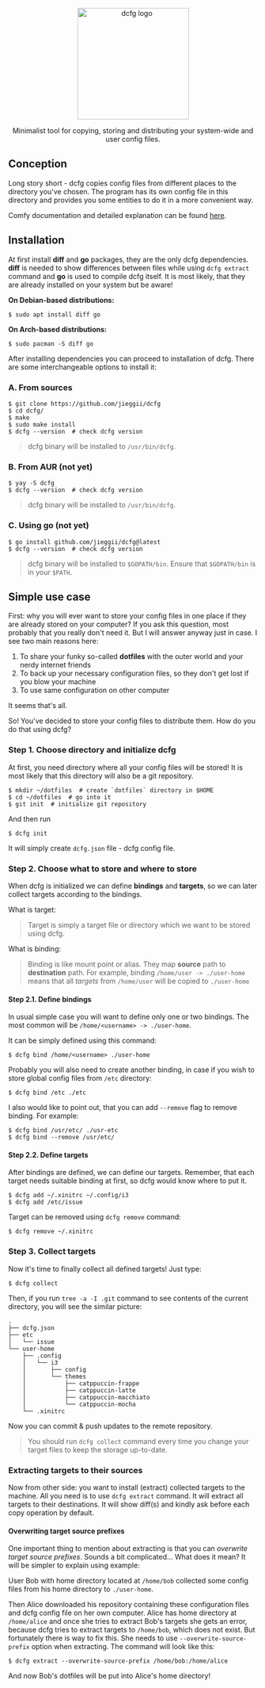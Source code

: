 <p align="center">
    <img alt="dcfg logo" src="https://imgur.com/pRCVSAo.jpg" height=225 />
</p>
<p align="center">
    Minimalist tool for copying, storing and distributing your system-wide and user config files.
</p>

## Conception
Long story short - dcfg copies config files from different places to the directory you've 
chosen. The program has its own config file in this directory and provides you some entities 
to do it in a more convenient way.

Comfy documentation and detailed explanation can be found [here](https://jieggii.github.io/dcfg).

## Installation
At first install **diff** and **go** packages, they are the only dcfg dependencies.
**diff** is needed to show differences between files while using `dcfg extract` command
and **go** is used to compile dcfg itself. It is most likely, that they are already
installed on your system but be aware!

**On Debian-based distributions:**
```shell
$ sudo apt install diff go
```

**On Arch-based distributions:**
```shell
$ sudo pacman -S diff go
```
After installing dependencies you can proceed to installation of dcfg.
There are some interchangeable options to install it:
### A. From sources
```shell
$ git clone https://github.com/jieggii/dcfg
$ cd dcfg/
$ make
$ sudo make install
$ dcfg --version  # check dcfg version
```
> dcfg binary will be installed to `/usr/bin/dcfg`.

### B. From AUR (not yet)
```shell
$ yay -S dcfg
$ dcfg --version  # check dcfg version
```
> dcfg binary will be installed to `/usr/bin/dcfg`.

### C. Using go (not yet)
```shell
$ go install github.com/jieggii/dcfg@latest
$ dcfg --version  # check dcfg version
```
> dcfg binary will be installed to `$GOPATH/bin`. Ensure that `$GOPATH/bin` is in your `$PATH`.

## Simple use case
First: why you will ever want to store your config files in one place if they are already
stored on your computer? If you ask this question, most probably that you really don't need it.
But I will answer anyway just in case. I see two main reasons here:
1. To share your funky so-called **dotfiles** with the outer world and your nerdy internet friends
2. To back up your necessary configuration files, so they don't get lost if you blow your machine
3. To use same configuration on other computer

It seems that's all.

So! You've decided to store your config files to distribute them. 
How do you do that using dcfg?

### Step 1. Choose directory and initialize dcfg
At first, you need directory where all your config files will be stored!
It is most likely that this directory will also be a git repository.

```shell
$ mkdir ~/dotfiles  # create `dotfiles` directory in $HOME
$ cd ~/dotfiles  # go into it
$ git init  # initialize git repository
```
And then run
```shell
$ dcfg init
```
It will simply create `dcfg.json` file - dcfg config file.

### Step 2. Choose what to store and where to store
When dcfg is initialized we can define **bindings** and **targets**, so we can later
collect targets according to the bindings.

What is target:
> Target is simply a target file or directory which we want to be stored using dcfg. 

What is binding:
> Binding is like mount point or alias. 
> They map **source** path to **destination** path.
> For example, binding `/home/user -> ./user-home` means that all _targets_ 
> from `/home/user` will be copied to `./user-home`

#### Step 2.1. Define bindings
In usual simple case you will want to define only one or two bindings.
The most common will be `/home/<username> -> ./user-home`.

It can be simply defined using this command:
```shell
$ dcfg bind /home/<username> ./user-home
```

Probably you will also need to create another binding, in case if you wish to store
global config files from `/etc` directory:
```shell
$ dcfg bind /etc ./etc
```

I also would like to point out, that you can add `--remove` flag to remove binding. For example:
```shell
$ dcfg bind /usr/etc/ ./usr-etc
$ dcfg bind --remove /usr/etc/
```

#### Step 2.2. Define targets
After bindings are defined, we can define our targets. Remember, that each target needs
suitable binding at first, so dcfg would know where to put it.
```shell
$ dcfg add ~/.xinitrc ~/.config/i3
$ dcfg add /etc/issue
```

Target can be removed using `dcfg remove` command:
```shell
$ dcfg remove ~/.xinitrc
```

### Step 3. Collect targets
Now it's time to finally collect all defined targets! Just type:
```shell
$ dcfg collect
```

Then, if you run `tree -a -I .git` command to see contents of the current directory,
you will see the similar picture: 
```
.
├── dcfg.json
├── etc
│   └── issue
└── user-home
    ├── .config
    │   └── i3
    │       ├── config
    │       └── themes
    │           ├── catppuccin-frappe
    │           ├── catppuccin-latte
    │           ├── catppuccin-macchiato
    │           └── catppuccin-mocha
    └── .xinitrc
```
Now you can commit & push updates to the remote repository.

> You should run `dcfg collect` command every time you change your target files to
> keep the storage up-to-date.

### Extracting targets to their sources
Now from other side: you want to install (extract) collected targets to the machine.
All you need is to use `dcfg extract` command. It will extract all targets to their destinations.
It will show diff(s) and kindly ask before each copy operation by default.

#### Overwriting target source prefixes
One important thing to mention about extracting is that you can _overwrite target source prefixes_.
Sounds a bit complicated... What does it mean?
It will be simpler to explain using example:

User Bob with home directory located at `/home/bob` collected some config files from 
his home directory to `./user-home`.

Then Alice downloaded his repository containing these configuration files and dcfg config file
on her own computer.
Alice has home directory at `/home/alice` and once she tries to extract Bob's targets she gets
an error, because dcfg tries to extract targets to `/home/bob`, which does not exist.
But fortunately there is way to fix this. She needs to use `--overwrite-source-prefix` option when extracting.
The command will look like this:
```shell
$ dcfg extract --overwrite-source-prefix /home/bob:/home/alice
```
And now Bob's dotfiles will be put into Alice's home directory!
